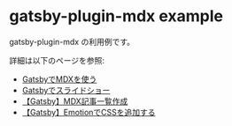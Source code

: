 # gatsby-plugin-mdx example

gatsby-plugin-mdx の利用例です。

詳細は以下のページを参照:

*   [GatsbyでMDXを使う](https://knowledge-swimmer.com/gatsby-mdx)
*   [Gatsbyでスライドショー](https://knowledge-swimmer.com/gatsby-slideshow)
*   [【Gatsby】MDX記事一覧作成](https://knowledge-swimmer.com/gatsby-mdx-index)
*   [【Gatsby】EmotionでCSSを追加する](https://knowledge-swimmer.com/gatsby-emotion-css)